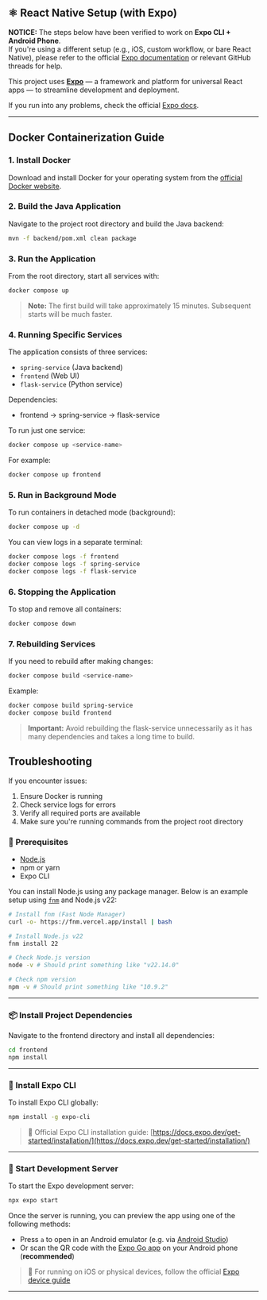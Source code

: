 ## ⚛️ React Native Setup (with Expo)

**NOTICE:** The steps below have been verified to work on **Expo CLI + Android Phone**.  
If you're using a different setup (e.g., iOS, custom workflow, or bare React Native), please refer to the official [Expo documentation](https://docs.expo.dev/get-started/start-developing/) or relevant GitHub threads for help.

This project uses **[Expo](https://expo.dev/)** — a framework and platform for universal React apps — to streamline development and deployment.

If you run into any problems, check the official [Expo docs](https://docs.expo.dev/get-started/start-developing/).

---


## Docker Containerization Guide


### 1. Install Docker

Download and install Docker for your operating system from the [official Docker website](https://docs.docker.com/get-docker/).

### 2. Build the Java Application

Navigate to the project root directory and build the Java backend:

```bash
mvn -f backend/pom.xml clean package
```

### 3. Run the Application

From the root directory, start all services with:

```bash
docker compose up
```

> **Note:** The first build will take approximately 15 minutes. Subsequent starts will be much faster.

### 4. Running Specific Services

The application consists of three services:
- `spring-service` (Java backend)
- `frontend` (Web UI)
- `flask-service` (Python service)

Dependencies:
- frontend → spring-service → flask-service

To run just one service:

```bash
docker compose up <service-name>
```

For example:
```bash
docker compose up frontend
```

### 5. Run in Background Mode

To run containers in detached mode (background):

```bash
docker compose up -d
```

You can view logs in a separate terminal:

```bash
docker compose logs -f frontend
docker compose logs -f spring-service
docker compose logs -f flask-service
```

### 6. Stopping the Application

To stop and remove all containers:

```bash
docker compose down
```

### 7. Rebuilding Services

If you need to rebuild after making changes:

```bash
docker compose build <service-name>
```

Example:
```bash
docker compose build spring-service
docker compose build frontend
```

> **Important:** Avoid rebuilding the flask-service unnecessarily as it has many dependencies and takes a long time to build.

## Troubleshooting

If you encounter issues:
1. Ensure Docker is running
2. Check service logs for errors
3. Verify all required ports are available
4. Make sure you're running commands from the project root directory

### 🧱 Prerequisites

- [Node.js](https://nodejs.org/en/)
- npm or yarn
- Expo CLI

You can install Node.js using any package manager. Below is an example setup using [`fnm`](https://github.com/Schniz/fnm) and Node.js v22:

```bash
# Install fnm (Fast Node Manager)
curl -o- https://fnm.vercel.app/install | bash

# Install Node.js v22
fnm install 22

# Check Node.js version
node -v # Should print something like "v22.14.0"

# Check npm version
npm -v # Should print something like "10.9.2"
```

---

### 📦 Install Project Dependencies

Navigate to the frontend directory and install all dependencies:

```bash
cd frontend
npm install
```

---

### 🚀 Install Expo CLI

To install Expo CLI globally:

```bash
npm install -g expo-cli
```

> 📘 Official Expo CLI installation guide: [https://docs.expo.dev/get-started/installation/](https://docs.expo.dev/get-started/installation/)

---

### 🧪 Start Development Server

To start the Expo development server:

```bash
npx expo start
```

Once the server is running, you can preview the app using one of the following methods:

- Press `a` to open in an Android emulator (e.g. via [Android Studio](https://developer.android.com/studio))
- Or scan the QR code with the [Expo Go app](https://play.google.com/store/apps/details?id=host.exp.exponent&pli=1) on your Android phone (**recommended**)

> 📘 For running on iOS or physical devices, follow the official [Expo device guide](https://docs.expo.dev/workflow/run-on-device/)

---
